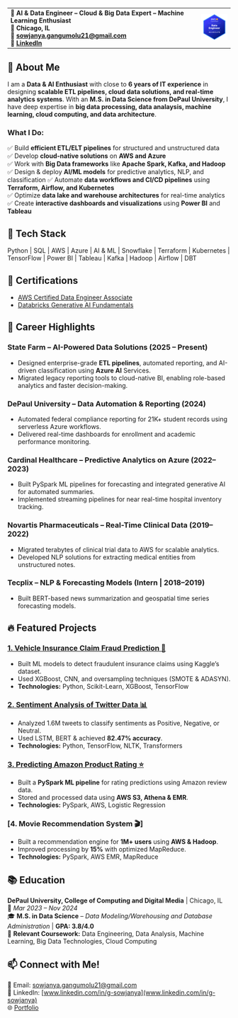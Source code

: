 
<table>
  <tr>
    <td>
      <strong>💼 AI & Data Engineer – Cloud & Big Data Expert – Machine Learning Enthusiast</strong><br>
      <strong>📍 Chicago, IL</strong><br>
      <strong>📧 <a href="mailto:sowjanya.gangumolu21@gmail.com">sowjanya.gangumolu21@gmail.com</a></strong><br>
      <strong>🔗 <a href="https://www.linkedin.com/in/g-sowjanya">LinkedIn</a></strong>
    </td>
    <td>
      <img src="aws-badge.png" alt="Sowjanya Gangumolu" width="100"/>
    </td>
  </tr>
</table>

## 🔹 About Me  
I am a **Data & AI Enthusiast** with close to **6 years of IT experience** in designing **scalable ETL pipelines, cloud data solutions, and real-time analytics systems**. With an **M.S. in Data Science from DePaul University**, I have deep expertise in **big data processing, data analaysis, machine learning, cloud computing, and data architecture**.  

### **What I Do:**  
✅ Build **efficient ETL/ELT pipelines** for structured and unstructured data  
✅ Develop **cloud-native solutions** on **AWS and Azure**  
✅ Work with **Big Data frameworks** like **Apache Spark, Kafka, and Hadoop**  
✅ Design & deploy **AI/ML models** for predictive analytics, NLP, and classification
✅ Automate **data workflows and CI/CD pipelines** using **Terraform, Airflow, and Kubernetes**  
✅ Optimize **data lake and warehouse architectures** for real-time analytics  
✅ Create **interactive dashboards and visualizations** using **Power BI** and **Tableau**

## 🔧 Tech Stack  
Python | SQL | AWS | Azure | AI & ML | Snowflake | Terraform | Kubernetes | TensorFlow | Power BI | Tableau | Kafka | Hadoop | Airflow | DBT 

## 📜 Certifications  
- [AWS Certified Data Engineer Associate](https://www.credly.com/badges/09590936-d874-4a71-ad30-d2cb0f7ac9a3/public_url)
- [Databricks Generative AI Fundamentals](https://credentials.databricks.com/0c23530b-6322-4b31-b42d-3910ee979d2f#acc.azlNIU0L)

## 💼 Career Highlights
### State Farm – AI-Powered Data Solutions (2025 – Present)
- Designed enterprise-grade **ETL pipelines**, automated reporting, and AI-driven classification using **Azure AI** Services.
- Migrated legacy reporting tools to cloud-native BI, enabling role-based analytics and faster decision-making.
### DePaul University – Data Automation & Reporting (2024)
- Automated federal compliance reporting for 21K+ student records using serverless Azure workflows.
- Delivered real-time dashboards for enrollment and academic performance monitoring.
### Cardinal Healthcare – Predictive Analytics on Azure (2022–2023) 
- Built PySpark ML pipelines for forecasting and integrated generative AI for automated summaries.
- Implemented streaming pipelines for near real-time hospital inventory tracking.
### Novartis Pharmaceuticals – Real-Time Clinical Data (2019–2022)  
- Migrated terabytes of clinical trial data to AWS for scalable analytics.
- Developed NLP solutions for extracting medical entities from unstructured notes.
### Tecplix – NLP & Forecasting Models (Intern | 2018–2019)
- Built BERT-based news summarization and geospatial time series forecasting models.
  
## 🔥 Featured Projects  

### [1. Vehicle Insurance Claim Fraud Prediction 🚗](https://github.com/SowjanyaGangumolu/vehicle-insurance-fraud)
- Built ML models to detect fraudulent insurance claims using Kaggle’s dataset.
- Used XGBoost, CNN, and oversampling techniques (SMOTE & ADASYN).
- **Technologies:** Python, Scikit-Learn, XGBoost, TensorFlow

### [2. Sentiment Analysis of Twitter Data 📊](https://github.com/SowjanyaGangumolu/Twitter-Data-Analysis)
- Analyzed 1.6M tweets to classify sentiments as Positive, Negative, or Neutral.
- Used LSTM, BERT & achieved **82.47% accuracy**.
- **Technologies:** Python, TensorFlow, NLTK, Transformers  

### [3. Predicting Amazon Product Rating ⭐](https://github.com/SowjanyaGangumolu/Predicting-Amazon-Product-Rating)
- Built a **PySpark ML pipeline** for rating predictions using Amazon review data.
- Stored and processed data using **AWS S3, Athena & EMR**.
- **Technologies:** PySpark, AWS, Logistic Regression  

### [4. Movie Recommendation System 🎬]
- Built a recommendation engine for **1M+ users** using **AWS & Hadoop**.
- Improved processing by **15%** with optimized MapReduce.
- **Technologies:** PySpark, AWS EMR, MapReduce 

## 📚 Education  
**DePaul University, College of Computing and Digital Media** | Chicago, IL  
📆 *Mar 2023 – Nov 2024*  
🎓 **M.S. in Data Science** – *Data Modeling/Warehousing and Database Administration* | **GPA: 3.8/4.0**  
📖 **Relevant Coursework:** Data Engineering, Data Analysis, Machine Learning, Big Data Technologies, Cloud Computing 

## 📫 **Connect with Me!**
📧 Email: [sowjanya.gangumolu21@gmail.com](mailto:sowjanya.gangumolu21@gmail.com)  
🔗 LinkedIn: [www.linkedin.com/in/g-sowjanya](www.linkedin.com/in/g-sowjanya)  
🌐 [Portfolio](https://sowjanyagangumolu.github.io)  

